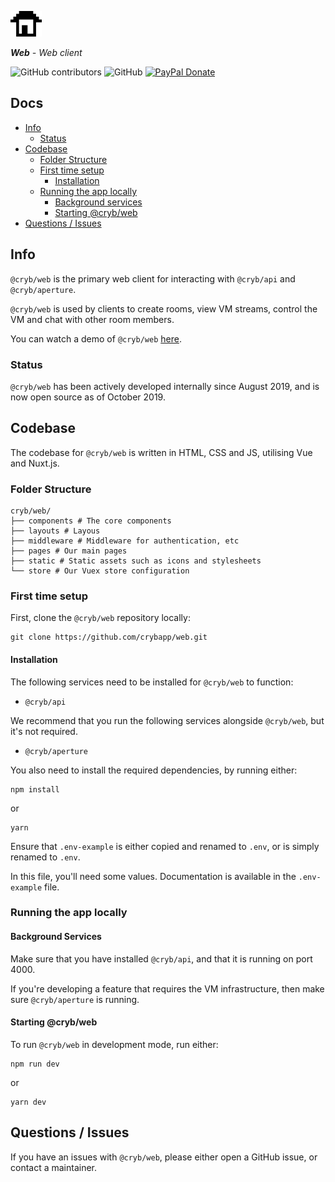![Cryb OSS](.github/cryb.png "Cryb OSS Logo")

_**Web** - Web client_

![GitHub contributors](https://img.shields.io/github/contributors/crybapp/web) ![GitHub](https://img.shields.io/github/license/crybapp/web) [![PayPal Donate](https://img.shields.io/badge/donate-PayPal-blue.svg)](https://paypal.me/williamsthing)

## Docs
* [Info](#info)
    * [Status](#status)
* [Codebase](#codebase)
    * [Folder Structure](#folder-structure)
    * [First time setup](#first-time-setup)
        * [Installation](#installation)
    * [Running the app locally](#running-the-app-locally)
        * [Background services](#background-services)
        * [Starting @cryb/web](#starting-@cryb/web)
* [Questions / Issues](#questions-/-issues)

## Info
`@cryb/web` is the primary web client for interacting with `@cryb/api` and `@cryb/aperture`.

`@cryb/web` is used by clients to create rooms, view VM streams, control the VM and chat with other room members.

You can watch a demo of `@cryb/web` [here](https://youtu.be/pGNMZ98RwZY).

### Status
`@cryb/web` has been actively developed internally since August 2019, and is now open source as of October 2019.

## Codebase
The codebase for `@cryb/web` is written in HTML, CSS and JS, utilising Vue and Nuxt.js.

### Folder Structure
```
cryb/web/
├── components # The core components
├── layouts # Layous 
├── middleware # Middleware for authentication, etc
├── pages # Our main pages
├── static # Static assets such as icons and stylesheets
└── store # Our Vuex store configuration
```

### First time setup
First, clone the `@cryb/web` repository locally:

```
git clone https://github.com/crybapp/web.git
```

#### Installation
The following services need to be installed for `@cryb/web` to function:

* `@cryb/api`

We recommend that you run the following services alongside `@cryb/web`, but it's not required.
* `@cryb/aperture`

You also need to install the required dependencies, by running either:

```
npm install
```
or
```
yarn
```

Ensure that `.env-example` is either copied and renamed to `.env`, or is simply renamed to `.env`.

In this file, you'll need some values. Documentation is available in the `.env-example` file.

### Running the app locally

#### Background Services
Make sure that you have installed `@cryb/api`, and that it is running on port 4000.

If you're developing a feature that requires the VM infrastructure, then make sure `@cryb/aperture` is running.

#### Starting @cryb/web
To run `@cryb/web` in development mode, run either:

```
npm run dev
```
or
```
yarn dev
```

## Questions / Issues

If you have an issues with `@cryb/web`, please either open a GitHub issue, or contact a maintainer.